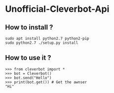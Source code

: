 # Unofficial-Cleverbot-Api

## How to install ?

```
sudo apt install python2.7 python2-pip
sudo python2.7 ./setup.py install 
```

## How to use it ?

```
>>> from cleverbot import *
>>> bot = Cleverbot()
>>> bot.send("Hello")
>>> print(bot.get()) # Get the awnser
"Hi"
```
